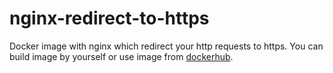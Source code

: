 # nginx-redirect-to-https
Docker image with nginx which redirect your http requests to https. You can build image by yourself or use image from [dockerhub](https://hub.docker.com/r/denisgoncharenko/nginx-redirect-to-https).
